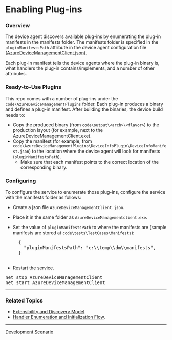 # Enabling Plug-ins

### Overview

The device agent discovers available plug-ins by enumerating the plug-in manifests in the manifests folder.
The manifests folder is specified in the `pluginManifestsPath` attribute in the device agent configuration file ([AzureDeviceManagementClient.json](../reference/device-agent-configuration-file.md)).

Each plug-in manifest tells the device agents where the plug-in binary is, what handlers the plug-in contains/implements, and a number of other attributes.

### Ready-to-Use Plugins

This repo comes with a number of plug-ins under the `code\AzureDeviceManagementPlugins` folder. Each plug-in produces a binary and defines a plug-in manifest.
After building the binaries, the device build needs to:
- Copy the produced binary (from `code\output\<arch>\<flavor>`) to the production layout (for example, next to the AzureDeviceManagementClient.exe).
- Copy the manifest (for example, from `code\AzureDeviceManagementPlugins\DeviceInfoPlugin\DeviceInfoManifest.json`) to the location where the device agent will look for manifests (`pluginManifestsPath`).
    - Make sure that each manifest points to the correct location of the corresponding binary.

### Configuring

To configure the service to enumerate those plug-ins, configure the service with the manifests folder as follows:

- Create a json file `AzureDeviceManagementClient.json`.
- Place it in the same folder as `AzureDeviceManagementclient.exe`.
- Set the value of `pluginManifestsPath` to where the manifests are (sample manifests are stored at `code\tests\TestCases\Manifests`):
    <pre>
    {
      "pluginManifestsPath": "c:\\temp\\dm\\manifests",
    }
    </pre>

- Restart the service.

<pre>
net stop AzureDeviceManagementClient
net start AzureDeviceManagementClient
</pre>

----

### Related Topics

- [Extensibility and Discovery Model](extensibility-and-discovery-model.md).
- [Handler Enumeration and Initialization Flow](extensibility-and-discovery-model/handler-enumeration-flow.md).

----

[Development Scenario](../development-scenario.md)